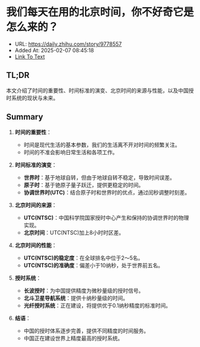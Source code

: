 # 我们每天在用的北京时间，你不好奇它是怎么来的？
- URL: https://daily.zhihu.com/story/9778557
- Added At: 2025-02-07 08:45:18
- [Link To Text](2025-02-07-我们每天在用的北京时间，你不好奇它是怎么来的？_raw.md)

## TL;DR
本文介绍了时间的重要性、时间标准的演变、北京时间的来源与性能，以及中国授时系统的现状与未来。

## Summary
1. **时间的重要性**：
   - 时间是现代生活的基本参数，我们的生活离不开对时间的频繁关注。
   - 时间的不准会影响日常生活和各项工作。

2. **时间标准的演变**：
   - **世界时**：基于地球自转，但由于地球自转不稳定，导致时间误差。
   - **原子时**：基于铯原子量子跃迁，提供更稳定的时间。
   - **协调世界时(UTC)**：结合原子时和世界时的优点，通过闰秒调整时刻差。

3. **北京时间的来源**：
   - **UTC(NTSC)**：中国科学院国家授时中心产生和保持的协调世界时的物理实现。
   - **北京时间**：UTC(NTSC)加上8小时时区差。

4. **北京时间的性能**：
   - **UTC(NTSC)的稳定度**：在全球排名中位于2～5名。
   - **UTC(NTSC)的准确度**：偏差小于10纳秒，处于世界前五名。

5. **授时系统**：
   - **长波授时**：为中国提供精度为微秒量级的授时信号。
   - **北斗卫星导航系统**：提供十纳秒量级的时间。
   - **光纤授时系统**：正在建设，将提供优于0.1纳秒精度的标准时间。

6. **结语**：
   - 中国的授时体系逐步完善，提供不同精度的时间服务。
   - 中国正在建设世界上精度最高的授时系统。
